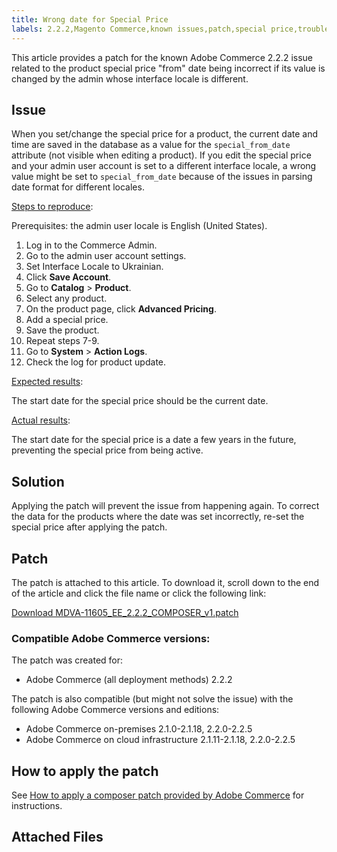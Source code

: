 ```yaml
---
title: Wrong date for Special Price
labels: 2.2.2,Magento Commerce,known issues,patch,special price,troubleshooting,Adobe Commerce,on-premises,cloud infrastructure
---
```


This article provides a patch for the known Adobe Commerce 2.2.2 issue related to the product special price "from" date being incorrect if its value is changed by the admin whose interface locale is different.

## Issue

When you set/change the special price for a product, the current date and time are saved in the database as a value for the `special_from_date` attribute (not visible when editing a product). If you edit the special price and your admin user account is set to a different interface locale, a wrong value might be set to `special_from_date` because of the issues in parsing date format for different locales.

 <ins>Steps to reproduce</ins>:

Prerequisites: the admin user locale is English (United States).

1. Log in to the Commerce Admin.
1. Go to the admin user account settings.
1. Set Interface Locale to Ukrainian.
1. Click **Save Account**.
1. Go to **Catalog** > **Product**.
1. Select any product.
1. On the product page, click **Advanced Pricing**.
1. Add a special price.
1. Save the product.
1. Repeat steps 7-9.
1. Go to **System** > **Action Logs**.
1. Check the log for product update.

 <ins>Expected results</ins>:

 The start date for the special price should be the current date.

 <ins>Actual results</ins>:

 The start date for the special price is a date a few years in the future, preventing the special price from being active.

## Solution

Applying the patch will prevent the issue from happening again. To correct the data for the products where the date was set incorrectly, re-set the special price after applying the patch.

## Patch

The patch is attached to this article. To download it, scroll down to the end of the article and click the file name or click the following link:

 [Download MDVA-11605\_EE\_2.2.2\_COMPOSER\_v1.patch](assets/MDVA-11605_EE_2.2.2_COMPOSER_v1.patch.zip)

### Compatible Adobe Commerce versions:

The patch was created for:

* Adobe Commerce (all deployment methods) 2.2.2

The patch is also compatible (but might not solve the issue) with the following Adobe Commerce versions and editions:

* Adobe Commerce on-premises 2.1.0-2.1.18, 2.2.0-2.2.5
* Adobe Commerce on cloud infrastructure 2.1.11-2.1.18, 2.2.0-2.2.5

## How to apply the patch

See [How to apply a composer patch provided by Adobe Commerce](https://support.magento.com/hc/en-us/articles/360028367731) for instructions.

## Attached Files
